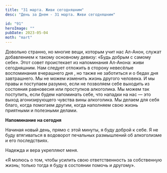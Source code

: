 ```yaml
---
title: "31 марта. Живи сегодняшним"
desc: "День за Днем - 31 марта. Живи сегодняшним"

id: "91"
heroImage: ""
pubDate: 2023-05-04
moth: "mart"
---
```


Довольно странно, но многие вещи, которым учит нас Ал-Анон, служат добавлением
к такому основному девизу: «Будь добрым с самому себе». Этот совет проистекает
из напоминания Ал-Анона: живи сегодняшним. Нам следует отложить в сторону
невесёлые воспоминания вчерашнего дня , но также не заботиться и о бедах дня
завтрашнего. Мы не можем изменить жизнь другого человека. И мы правы и
поступаем разумно, если не позволяем себе выходить из состояния равновесия или
проступков алкоголика. Мы можем так поступить, если будем напоминать себе, что
нападки на нас — это выход агонизирующего чувства вины алкоголика. Мы делаем
для себя благо, когда помогаем другим, когда наполняем свою жизнь приятными и
полезными делами.

**Напоминание на сегодня**

Начиная новый день, прямо с этой минуты, я буду доброй к себе. Я не буду
втягиваться в водоворот печальных размышлений об алкоголизме и его
последствиях.

Надежда и вера укрепляют меня.

«Я молюсь о том, чтобы усилить свою ответственность за собственную жизнь;
только тогда я буду в состоянии помочь и другому».
